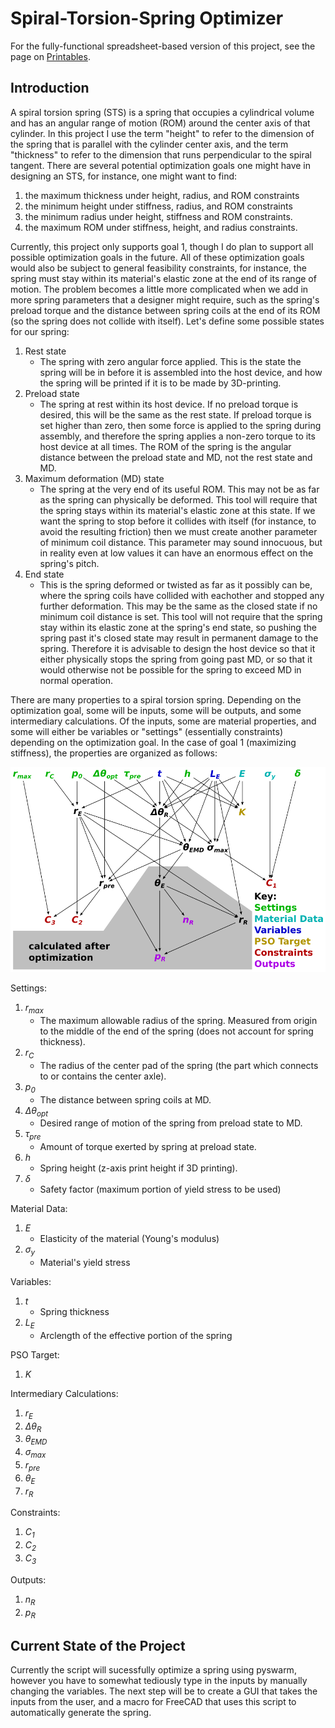 # Spiral-Torsion-Spring Optimizer

For the fully-functional spreadsheet-based version of this project, see the page on [Printables](https://www.printables.com/model/485731-spiral-torsion-spring-optimizer-v3).

## Introduction

A spiral torsion spring (STS) is a spring that occupies a cylindrical volume and has an angular range of motion (ROM) around the center axis of that cylinder. In this project I use the term "height" to refer to the dimension of the spring that is parallel with the cylinder center axis, and the term "thickness" to refer to the dimension that runs perpendicular to the spiral tangent. There are several potential optimization goals one might have in designing an STS, for instance, one might want to find:
1. the maximum thickness under height, radius, and ROM constraints
2. the minimum height under stiffness, radius, and ROM constraints
3. the minimum radius under height, stiffness and ROM constraints.
4. the maximum ROM under stiffness, height, and radius constraints.

Currently, this project only supports goal 1, though I do plan to support all possible optimization goals in the future. All of these optimization goals would also be subject to general feasibility constraints, for instance, the spring must stay within its material's elastic zone at the end of its range of motion.
The problem becomes a little more complicated when we add in more spring parameters that a designer might require, such as the spring's preload torque and the distance between spring coils at the end of its ROM (so the spring does not collide with itself). Let's define some possible states for our spring:
1. Rest state
   - The spring with zero angular force applied. This is the state the spring will be in before it is assembled into the host device, and how the spring will be printed if it is to be made by 3D-printing.
2. Preload state
   - The spring at rest within its host device. If no preload torque is desired, this will be the same as the rest state. If preload torque is set higher than zero, then some force is applied to the spring during assembly, and therefore the spring applies a non-zero torque to its host device at all times. The ROM of the spring is the angular distance between the preload state and MD, not the rest state and MD.
3. Maximum deformation (MD) state
   - The spring at the very end of its useful ROM. This may not be as far as the spring can physically be deformed. This tool will require that the spring stays within its material's elastic zone at this state. If we want the spring to stop before it collides with itself (for instance, to avoid the resulting friction) then we must create another parameter of minimum coil distance. This parameter may sound innocuous, but in reality even at low values it can have an enormous effect on the spring's pitch.
4. End state
   - This is the spring deformed or twisted as far as it possibly can be, where the spring coils have collided with eachother and stopped any further deformation. This may be the same as the closed state if no minimum coil distance is set. This tool will not require that the spring stay within its elastic zone at the spring's end state, so pushing the spring past it's closed state may result in permanent damage to the spring. Therefore it is advisable to design the host device so that it either physically stops the spring from going past MD, or so that it would otherwise not be possible for the spring to exceed MD in normal operation.

There are many properties to a spiral torsion spring. Depending on the optimization goal, some will be inputs, some will be outputs, and some intermediary calculations. Of the inputs, some are material properties, and some will either be variables or "settings" (essentially constraints) depending on the optimization goal. In the case of goal 1 (maximizing stiffness), the properties are organized as follows:

![Diagram](/Images/DiagramMaxStiffness.png)

Settings:
1. _r<sub>max</sub>_
   - The maximum allowable radius of the spring. Measured from origin to the middle of the end of the spring (does not account for spring thickness).
2. _r<sub>C</sub>_
   - The radius of the center pad of the spring (the part which connects to or contains the center axle).
3. _p<sub>0</sub>_
   - The distance between spring coils at MD.
4. _Δθ<sub>opt</sub>_
   - Desired range of motion of the spring from preload state to MD.
5. _τ<sub>pre</sub>_
   - Amount of torque exerted by spring at preload state.
6. _h_
   - Spring height (z-axis print height if 3D printing).
7. _δ_
   - Safety factor (maximum portion of yield stress to be used)

Material Data:
1. _E_
   - Elasticity of the material (Young's modulus)
2. _σ<sub>y</sub>_
   - Material's yield stress

Variables:
1. _t_
   - Spring thickness
2. _L<sub>E</sub>_
   - Arclength of the effective portion of the spring

PSO Target:
1. _K_

Intermediary Calculations:
1. _r<sub>E</sub>_
2. _Δθ<sub>R</sub>_
3. _θ<sub>EMD</sub>_
4. _σ<sub>max</sub>_
5. _r<sub>pre</sub>_
6. _θ<sub>E</sub>_
7. _r<sub>R</sub>_

Constraints:
1. _C<sub>1</sub>_
2. _C<sub>2</sub>_
3. _C<sub>3</sub>_

Outputs:
1. _n<sub>R</sub>_
2. _p<sub>R</sub>_

## Current State of the Project

Currently the script will sucessfully optimize a spring using pyswarm, however you have to somewhat tediously type in the inputs by manually changing the variables. The next step will be to create a GUI that takes the inputs from the user, and a macro for FreeCAD that uses this script to automatically generate the spring.
